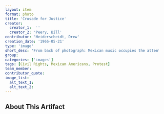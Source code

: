 ```yaml
---
layout: item
format: photo
title: 'Crusade for Justice'
creator: 
  creator_1:  ''
  creator_2: 'Peery, Bill'
contributor: 'Heiderscheidt, Drew'
creation_date: '1966-05-21'
type: 'image'
short_desc: 'From back of photograph: Mexican music occupies the attention of Spanish-Americans and others at a political action rally of the "Crusade for Justice" in Civic Center. The rally, headed by Rudolph (Corky) Gonzales, also included voter registration at the Denver Election Commission, a sign-carrying march around City Hall, and a demonstration political caucus at the Denver Labor Center.'
group: 
categories: ['images'] 
tags: [Civil Rights, Mexican Americans, Protest]
team_member: 
contributor_quote: 
image_list: 
  alt_text_1: 
  alt_text_2: 
---
```

## About This Artifact

